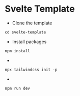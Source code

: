 # Svelte Template

- Clone the template

```npm
cd svelte-template
```

- Install packages

```npm
npm install
```

- 
```npx
npx tailwindcss init -p 
```

-
```npm
npm run dev 
```